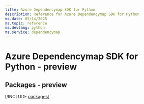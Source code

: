 ```yaml
---
title: Azure Dependencymap SDK for Python
description: Reference for Azure Dependencymap SDK for Python
ms.date: 05/14/2025
ms.topic: reference
ms.devlang: python
ms.service: dependencymap
---
```

# Azure Dependencymap SDK for Python - preview
## Packages - preview
[!INCLUDE [packages](dependencymap-index.md)]